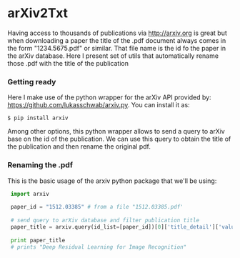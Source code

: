 # arXiv2Txt
Having access to thousands of publications via http://arxiv.org is great but when downloading a paper the title of the .pdf document always comes in the form "1234.5675.pdf" or similar. That file name is the id fo the paper in the arXiv database. Here I present set of utils that automatically rename those .pdf with the title of the publication


### Getting ready 
   Here I make use of the python wrapper for the arXiv API provided by: https://github.com/lukasschwab/arxiv.py. You can install it as:
   
    $ pip install arxiv
    
   Among other options, this python wrapper allows to send a query to arXiv base on the id of the publication. We can use this query
   to obtain the title of the publication and then rename the original pdf.
   
   
### Renaming the .pdf

   This is the basic usage of the arxiv python package that we'll be using:
   
   ```python
    import arxiv
    
    paper_id = "1512.03385" # from a file "1512.03385.pdf'
    
    # send query to arXiv database and filter publication title
    paper_title = arxiv.query(id_list=[paper_id])[0]['title_detail']['value']
    
    print paper_title 
    # prints "Deep Residual Learning for Image Recognition"
   ```
